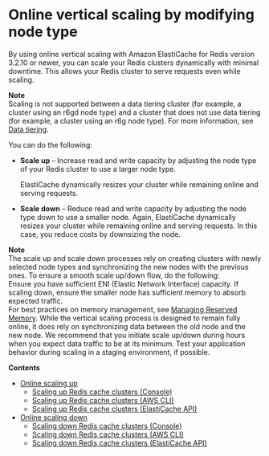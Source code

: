 # Online vertical scaling by modifying node type<a name="redis-cluster-vertical-scaling"></a>

By using online vertical scaling with Amazon ElastiCache for Redis version 3\.2\.10 or newer, you can scale your Redis clusters dynamically with minimal downtime\. This allows your Redis cluster to serve requests even while scaling\.

**Note**  
Scaling is not supported between a data tiering cluster \(for example, a cluster using an r6gd node type\) and a cluster that does not use data tiering \(for example, a cluster using an r6g node type\)\. For more information, see [Data tiering](data-tiering.md)\.

You can do the following:
+ **Scale up** – Increase read and write capacity by adjusting the node type of your Redis cluster to use a larger node type\.

  ElastiCache dynamically resizes your cluster while remaining online and serving requests\.
+ **Scale down** – Reduce read and write capacity by adjusting the node type down to use a smaller node\. Again, ElastiCache dynamically resizes your cluster while remaining online and serving requests\. In this case, you reduce costs by downsizing the node\.

**Note**  
The scale up and scale down processes rely on creating clusters with newly selected node types and synchronizing the new nodes with the previous ones\. To ensure a smooth scale up/down flow, do the following:  
Ensure you have sufficient ENI \(Elastic Network Interface\) capacity\. If scaling down, ensure the smaller node has sufficient memory to absorb expected traffic\.   
For best practices on memory management, see [Managing Reserved Memory](redis-memory-management.md)\. 
While the vertical scaling process is designed to remain fully online, it does rely on synchronizing data between the old node and the new node\. We recommend that you initiate scale up/down during hours when you expect data traffic to be at its minimum\. 
Test your application behavior during scaling in a staging environment, if possible\. 

**Contents**
+ [Online scaling up](redis-cluster-vertical-scaling-scaling-up.md)
  + [Scaling up Redis cache clusters \(Console\)](redis-cluster-vertical-scaling-scaling-up.md#redis-cluster-vertical-scaling-console)
  + [Scaling up Redis cache clusters \(AWS CLI\)](redis-cluster-vertical-scaling-scaling-up.md#Scaling.RedisStandalone.ScaleUp.CLI)
  + [Scaling up Redis cache clusters \(ElastiCache API\)](redis-cluster-vertical-scaling-scaling-up.md#VeticalScaling.RedisReplGrps.ScaleUp.API)
+ [Online scaling down](redis-cluster-vertical-scaling-scaling-down.md)
  + [Scaling down Redis cache clusters \(Console\)](redis-cluster-vertical-scaling-scaling-down.md#redis-cluster-vertical-scaling-down-console)
  + [Scaling down Redis cache clusters \(AWS CLI\)](redis-cluster-vertical-scaling-scaling-down.md#Scaling.RedisStandalone.ScaleDown.CLI)
  + [Scaling down Redis cache clusters \(ElastiCache API\)](redis-cluster-vertical-scaling-scaling-down.md#Scaling.Vertical.ScaleDown.API)